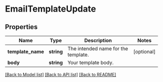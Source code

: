 # EmailTemplateUpdate

## Properties
Name | Type | Description | Notes
------------ | ------------- | ------------- | -------------
**template_name** | **string** | The intended name for the template. | [optional] 
**body** | **string** | Your template body. | 

[[Back to Model list]](../README.md#documentation-for-models) [[Back to API list]](../README.md#documentation-for-api-endpoints) [[Back to README]](../README.md)


